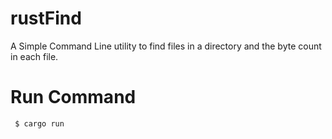 # rustFind
A Simple Command Line utility to find files in a directory and the byte count in each file.



#  Run Command

     $ cargo run
